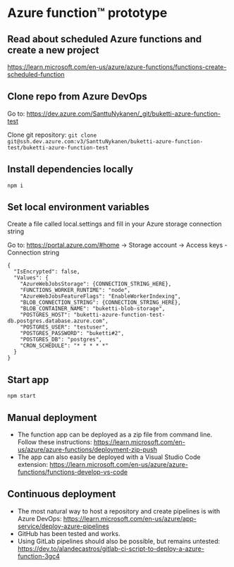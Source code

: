 # Azure function™ prototype

## Read about scheduled Azure functions and create a new project

https://learn.microsoft.com/en-us/azure/azure-functions/functions-create-scheduled-function

## Clone repo from Azure DevOps

Go to: https://dev.azure.com/SanttuNykanen/_git/buketti-azure-function-test

Clone git repository: `git clone git@ssh.dev.azure.com:v3/SanttuNykanen/buketti-azure-function-test/buketti-azure-function-test`

## Install dependencies locally

`npm i`

## Set local environment variables

Create a file called local.settings and fill in your Azure storage connection string

Go to: https://portal.azure.com/#home -> Storage account -> Access keys - Connection string

```
{
  "IsEncrypted": false,
  "Values": {
    "AzureWebJobsStorage": {CONNECTION_STRING_HERE},
    "FUNCTIONS_WORKER_RUNTIME": "node",
    "AzureWebJobsFeatureFlags": "EnableWorkerIndexing",
    "BLOB_CONNECTION_STRING": {CONNECTION_STRING_HERE},
    "BLOB_CONTAINER_NAME": "buketti-blob-storage",
    "POSTGRES_HOST": "buketti-azure-function-test-db.postgres.database.azure.com",
    "POSTGRES_USER": "testuser",
    "POSTGRES_PASSWORD": "buketti#2",
    "POSTGRES_DB": "postgres",
    "CRON_SCHEDULE": "* * * * *"
  }
}
```

## Start app

`npm start`

## Manual deployment

* The function app can be deployed as a zip file from command line. Follow these instructions: https://learn.microsoft.com/en-us/azure/azure-functions/deployment-zip-push
* The app can also easily be deployed with a Visual Studio Code extension: https://learn.microsoft.com/en-us/azure/azure-functions/functions-develop-vs-code

## Continuous deployment

* The most natural way to host a repository and create pipelines is with Azure 
DevOps: https://learn.microsoft.com/en-us/azure/app-service/deploy-azure-pipelines
* GitHub has been tested and works.
* Using GitLab pipelines should also be possible, but remains untested: 
https://dev.to/alandecastros/gitlab-ci-script-to-deploy-a-azure-function-3gc4

